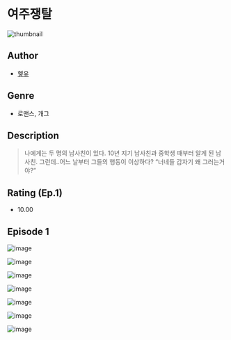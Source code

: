 # 여주쟁탈
![thumbnail](https://image-comic.pstatic.net/user_contents_data/challenge_comic/2023/05/23/365781/upload_3905243429037225523_480x623.jpeg)

## Author
- [헿유](https://comic.naver.com/artistTitle?id=365781)

## Genre
- 로맨스, 개그

## Description
> 나에게는 두 명의 남사친이 있다. 10년 지기 남사친과 중학생 때부터 알게 된 남사친. 그런데..어느 날부터 그들의 행동이 이상하다? “너네들 갑자기 왜 그러는거야?”


## Rating (Ep.1)
- 10.00

## Episode 1
![image](https://image-comic.pstatic.net/user_contents_data/challenge_comic/2023/05/23/365781/upload_7018358879876113764.jpeg)

![image](https://image-comic.pstatic.net/user_contents_data/challenge_comic/2023/05/23/365781/upload_3833180324492621879.jpeg)

![image](https://image-comic.pstatic.net/user_contents_data/challenge_comic/2023/05/23/365781/upload_7220176617827809121.jpeg)

![image](https://image-comic.pstatic.net/user_contents_data/challenge_comic/2023/05/23/365781/upload_3474637296550360121.jpeg)

![image](https://image-comic.pstatic.net/user_contents_data/challenge_comic/2023/05/23/365781/upload_3763146940807013945.jpeg)

![image](https://image-comic.pstatic.net/user_contents_data/challenge_comic/2023/05/23/365781/upload_3978429134856808036.jpeg)

![image](https://image-comic.pstatic.net/user_contents_data/challenge_comic/2023/05/23/365781/upload_7161347059104297265.jpeg)
